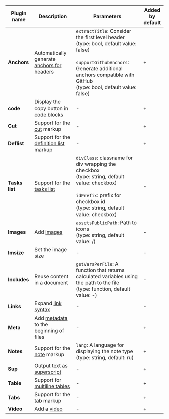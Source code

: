 | Plugin name  | Description | Parameters | Added</br>by default |
|--------------| --- | --- | --- |
| **Anchors**  | Automatically generate [anchors for headers](../syntax/base.md#headers) | `extractTitle`: Consider the first level header</br>(type: bool, default value: false)</br></br>`supportGithubAnchors`: Generate additional anchors compatible with GitHub</br>(type: bool, default value: false) | + |
| **code**     | Display the copy button in [code blocks](../syntax/code.md#block) | - | + |
| **Cut**      | Support for the [cut](../syntax/cuts-tabs.md#cuts) markup | - | + |
| **Deflist**  | Support for the [definition list](../syntax/lists.md#terms) markup | - | + |
| **Tasks list**     | Support for the [tasks list](../syntax/additional.md#tasks-list)              | `divClass`: classname for div wrapping the checkbox</br>(type: string, default value: checkbox)</br></br> `idPrefix`: prefix for checkbox id</br>(type: string, default value: checkbox) | - |
| **Images**   | Add [images](../syntax/media.md#images) | `assetsPublicPath`: Path to icons</br>(type: string, default value: /) | - |
| **Imsize**   | Set the image size | - | - |
| **Includes** | Reuse content in a document | `getVarsPerFile`: A function that returns calculated variables using the path to the file</br>(type: function, default value: -) | - |
| **Links**    | Expand [link syntax](../syntax/links.md) | - | - |
| **Meta**     | Add [metadata](../syntax/meta.md#meta) to the beginning of files | - | + |
| **Notes**    | Support for the [note](../syntax/notes.md) markup | `lang`: A language for displaying the note type</br>(type: string, default: ru) | + |
| **Sup**      | Output text as [superscript](../syntax/base.md#line) | - | + |
| **Table**    | Support for [multiline tables](../syntax/tables/multiline.md) | - | + |
| **Tabs**     | Support for the [tab](../syntax/cuts-tabs.md#tabs) markup | - | + |
| **Video**    | Add a [video](../syntax/media.md#video) | - | + |

